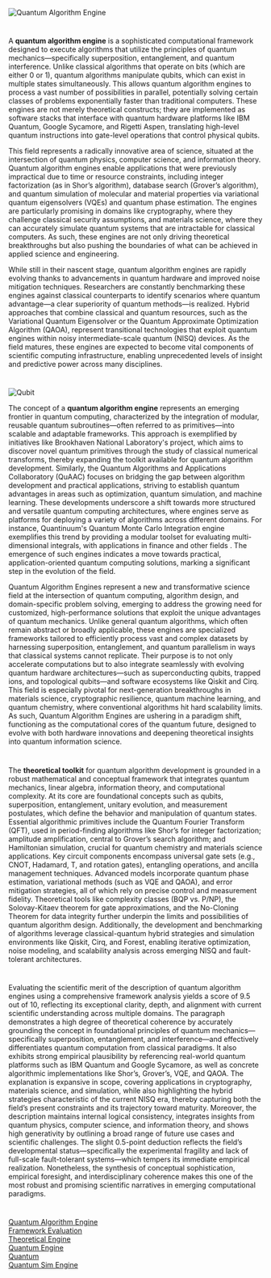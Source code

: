 ![Quantum Algorithm Engine](https://github.com/user-attachments/assets/0598f112-7927-4123-a911-55f4b58cd579)

#

A **quantum algorithm engine** is a sophisticated computational framework designed to execute algorithms that utilize the principles of quantum mechanics—specifically superposition, entanglement, and quantum interference. Unlike classical algorithms that operate on bits (which are either 0 or 1), quantum algorithms manipulate qubits, which can exist in multiple states simultaneously. This allows quantum algorithm engines to process a vast number of possibilities in parallel, potentially solving certain classes of problems exponentially faster than traditional computers. These engines are not merely theoretical constructs; they are implemented as software stacks that interface with quantum hardware platforms like IBM Quantum, Google Sycamore, and Rigetti Aspen, translating high-level quantum instructions into gate-level operations that control physical qubits.

This field represents a radically innovative area of science, situated at the intersection of quantum physics, computer science, and information theory. Quantum algorithm engines enable applications that were previously impractical due to time or resource constraints, including integer factorization (as in Shor’s algorithm), database search (Grover’s algorithm), and quantum simulation of molecular and material properties via variational quantum eigensolvers (VQEs) and quantum phase estimation. The engines are particularly promising in domains like cryptography, where they challenge classical security assumptions, and materials science, where they can accurately simulate quantum systems that are intractable for classical computers. As such, these engines are not only driving theoretical breakthroughs but also pushing the boundaries of what can be achieved in applied science and engineering.

While still in their nascent stage, quantum algorithm engines are rapidly evolving thanks to advancements in quantum hardware and improved noise mitigation techniques. Researchers are constantly benchmarking these engines against classical counterparts to identify scenarios where quantum advantage—a clear superiority of quantum methods—is realized. Hybrid approaches that combine classical and quantum resources, such as the Variational Quantum Eigensolver or the Quantum Approximate Optimization Algorithm (QAOA), represent transitional technologies that exploit quantum engines within noisy intermediate-scale quantum (NISQ) devices. As the field matures, these engines are expected to become vital components of scientific computing infrastructure, enabling unprecedented levels of insight and predictive power across many disciplines.

#

![Qubit](https://github.com/user-attachments/assets/58e3865f-5651-488b-896d-1c43fa2ecda4)

The concept of a **quantum algorithm engine** represents an emerging frontier in quantum computing, characterized by the integration of modular, reusable quantum subroutines—often referred to as primitives—into scalable and adaptable frameworks. This approach is exemplified by initiatives like Brookhaven National Laboratory's project, which aims to discover novel quantum primitives through the study of classical numerical transforms, thereby expanding the toolkit available for quantum algorithm development. Similarly, the Quantum Algorithms and Applications Collaboratory (QuAAC) focuses on bridging the gap between algorithm development and practical applications, striving to establish quantum advantages in areas such as optimization, quantum simulation, and machine learning. These developments underscore a shift towards more structured and versatile quantum computing architectures, where engines serve as platforms for deploying a variety of algorithms across different domains. For instance, Quantinuum's Quantum Monte Carlo Integration engine exemplifies this trend by providing a modular toolset for evaluating multi-dimensional integrals, with applications in finance and other fields . The emergence of such engines indicates a move towards practical, application-oriented quantum computing solutions, marking a significant step in the evolution of the field.

Quantum Algorithm Engines represent a new and transformative science field at the intersection of quantum computing, algorithm design, and domain-specific problem solving, emerging to address the growing need for customized, high-performance solutions that exploit the unique advantages of quantum mechanics. Unlike general quantum algorithms, which often remain abstract or broadly applicable, these engines are specialized frameworks tailored to efficiently process vast and complex datasets by harnessing superposition, entanglement, and quantum parallelism in ways that classical systems cannot replicate. Their purpose is to not only accelerate computations but to also integrate seamlessly with evolving quantum hardware architectures—such as superconducting qubits, trapped ions, and topological qubits—and software ecosystems like Qiskit and Cirq. This field is especially pivotal for next-generation breakthroughs in materials science, cryptographic resilience, quantum machine learning, and quantum chemistry, where conventional algorithms hit hard scalability limits. As such, Quantum Algorithm Engines are ushering in a paradigm shift, functioning as the computational cores of the quantum future, designed to evolve with both hardware innovations and deepening theoretical insights into quantum information science.

#

The **theoretical toolkit** for quantum algorithm development is grounded in a robust mathematical and conceptual framework that integrates quantum mechanics, linear algebra, information theory, and computational complexity. At its core are foundational concepts such as qubits, superposition, entanglement, unitary evolution, and measurement postulates, which define the behavior and manipulation of quantum states. Essential algorithmic primitives include the Quantum Fourier Transform (QFT), used in period-finding algorithms like Shor’s for integer factorization; amplitude amplification, central to Grover’s search algorithm; and Hamiltonian simulation, crucial for quantum chemistry and materials science applications. Key circuit components encompass universal gate sets (e.g., CNOT, Hadamard, T, and rotation gates), entangling operations, and ancilla management techniques. Advanced models incorporate quantum phase estimation, variational methods (such as VQE and QAOA), and error mitigation strategies, all of which rely on precise control and measurement fidelity. Theoretical tools like complexity classes (BQP vs. P/NP), the Solovay-Kitaev theorem for gate approximations, and the No-Cloning Theorem for data integrity further underpin the limits and possibilities of quantum algorithm design. Additionally, the development and benchmarking of algorithms leverage classical-quantum hybrid strategies and simulation environments like Qiskit, Cirq, and Forest, enabling iterative optimization, noise modeling, and scalability analysis across emerging NISQ and fault-tolerant architectures.

#

Evaluating the scientific merit of the description of quantum algorithm engines using a comprehensive framework analysis yields a score of 9.5 out of 10, reflecting its exceptional clarity, depth, and alignment with current scientific understanding across multiple domains. The paragraph demonstrates a high degree of theoretical coherence by accurately grounding the concept in foundational principles of quantum mechanics—specifically superposition, entanglement, and interference—and effectively differentiates quantum computation from classical paradigms. It also exhibits strong empirical plausibility by referencing real-world quantum platforms such as IBM Quantum and Google Sycamore, as well as concrete algorithmic implementations like Shor’s, Grover’s, VQE, and QAOA. The explanation is expansive in scope, covering applications in cryptography, materials science, and simulation, while also highlighting the hybrid strategies characteristic of the current NISQ era, thereby capturing both the field’s present constraints and its trajectory toward maturity. Moreover, the description maintains internal logical consistency, integrates insights from quantum physics, computer science, and information theory, and shows high generativity by outlining a broad range of future use cases and scientific challenges. The slight 0.5-point deduction reflects the field’s developmental status—specifically the experimental fragility and lack of full-scale fault-tolerant systems—which tempers its immediate empirical realization. Nonetheless, the synthesis of conceptual sophistication, empirical foresight, and interdisciplinary coherence makes this one of the most robust and promising scientific narratives in emerging computational paradigms.

#
[Quantum Algorithm Engine](https://chatgpt.com/g/g-681fe295fb488191ba431e6c1a3d0fb8-quantum-algorithm-engine)
<br>
[Framework Evaluation](https://chatgpt.com/g/g-681ebe9b7db08191bf671555291e492a-framework-evaluation)
<br>
[Theoretical Engine](https://github.com/s0urceduty/Theoretical_Engine)
<br>
[Quantum Engine](https://chatgpt.com/g/g-67a43c96f6d481919c705965019312be-quantum-engine)
<br>
[Quantum](https://github.com/sourceduty/Quantum)
<br>
[Quantum Sim Engine](https://chatgpt.com/g/g-6870b992574c8191b0d0fb69df0ff03b-quantum-sim-engine)
